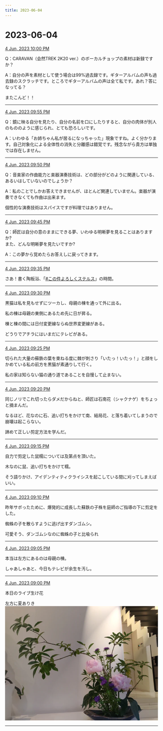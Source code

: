 ```yaml
---
title: 2023-06-04
---
```

# 2023-06-04

[4 Jun, 2023 10:00 PM](https://twitter.com/hirasawa/status/1665342642408894465#m)

Q：CARAVAN（会然TREK 2K20 ver.）のボーカルチョップの素材は新録ですか？  
  
A：自分の声を素材として使う場合は99%過去録です。ギターアルバムの声も過去録のスクラッチです。ところでギターアルバムの声は全て私です。あれ？答になってる？  
  
またこんど！！

---

[4 Jun, 2023 09:55 PM](https://twitter.com/hirasawa/status/1665341380162453506#m)

Q：鏡に映る自分を見たり、自分の名前を口にしたりすると、自分の肉体が別人のもののように感じられ、とても恐ろしいです。  
  
A：いわゆる「お姉ちゃん私が居るになっちゃった」現象ですね。よく分かります。自己対象化による全体性の消失と分離感は錯覚です。残念ながら貴方は単独では存在しません。

---

[4 Jun, 2023 09:50 PM](https://twitter.com/hirasawa/status/1665340121745592321#m)

Q：音楽家の作曲能力と楽器演奏技術は、どの部分がどのように関連している、あるいはしていないのでしょうか？  
  
A：私のことでしかお答えできませんが、ほとんど関連していません。楽器が演奏できなくても作曲は出来ます。  
  
個性的な演奏技術はスパイスですが料理ではありません。

---

[4 Jun, 2023 09:45 PM](https://twitter.com/hirasawa/status/1665338863894638592#m)

Q：師匠は自分の意のままにできる夢、いわゆる明晰夢を見ることはありますか?  
また、どんな明晰夢を見たいですか?  
  
A：この夢から覚めたらお答えしに戻ってきます。

---

[4 Jun, 2023 09:35 PM](https://twitter.com/hirasawa/status/1665336347249319938#m)

さあ！書く陶板浴、「<a href="https://twitter.com/search?q=%23この件よろしくステルス">#この件よろしくステルス</a>」の時間。

---

[4 Jun, 2023 09:30 PM](https://twitter.com/hirasawa/status/1665335090506010626#m)

黒猫は私を見もせずにツーカし、母親の棟を通って外に出る。  
  
私の棟は母親の東側にあるため先に日が昇る。  
  
棟と棟の間には日付変更線ならぬ世界変更線がある。  
  
どうりでアチラにはいまだにテレビがある。

---

[4 Jun, 2023 09:25 PM](https://twitter.com/hirasawa/status/1665333830431981573#m)

切られた大量の蘇鉄の葉を束ねる度に棘が刺さり「いたっ！いたっ！」と顔をしかめている私の前方を黒猫が素通りして行く。  
  
私の家は知らない猫の通り道であることを自慢して止まない。

---

[4 Jun, 2023 09:20 PM](https://twitter.com/hirasawa/status/1665332572274958341#m)

同じノリでこれ切ったらダメだからねと、師匠は石南花（シャクナゲ）をちょっと摘まんだ。  
  
なるほど、花なのに石、追い打ちをかけて南、結局花、と落ち着いてしまうので崩壊は起こらない。  
  
諦めて正しい剪定方法を学んだ。

---

[4 Jun, 2023 09:15 PM](https://twitter.com/hirasawa/status/1665331314340372484#m)

自力で剪定した鼠糯については及第点を頂いた。  
  
木なのに鼠、追い打ちをかけて糯。  
  
そう語りかけ、アイデンティティクライシスを起こしている間に刈ってしまえばいい。

---

[4 Jun, 2023 09:10 PM](https://twitter.com/hirasawa/status/1665330055524802562#m)

昨年サボったために、爆発的に成長した蘇鉄の子株を庭師のご指導の下に剪定をした。  
  
蜘蛛の子を散らすように逃げ出すダンゴムシ。  
  
可愛そう、ダンゴムシなのに蜘蛛の子と比喩られ

---

[4 Jun, 2023 09:05 PM](https://twitter.com/hirasawa/status/1665328797556834304#m)

本当は左方にあるのは母親の棟。  
  
しゃあしゃあと、今日もテレビが余生を汚し。

---

[4 Jun, 2023 09:00 PM](https://twitter.com/hirasawa/status/1665327540683124737#m)

本日のライブ生け花  
  
左方に夏ありき
![image](images/2023-06-04-12-0.png)

---

